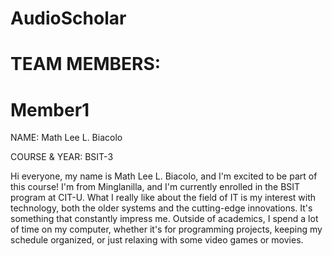 # AudioScholar

# TEAM MEMBERS:

# Member1
NAME: Math Lee L. Biacolo

COURSE & YEAR: BSIT-3

Hi everyone, my name is Math Lee L. Biacolo, and I'm excited to be part of this course! I'm from Minglanilla, and I'm currently enrolled in the BSIT program at CIT-U. What I really like about the field of IT is my interest with technology, both the older systems and the cutting-edge innovations. It's something that constantly impress me. Outside of academics, I spend a lot of time on my computer, whether it's for programming projects, keeping my schedule organized, or just relaxing with some video games or movies.
